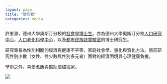 ```yaml
---
layout: page
title: "關於我"
categories: media
---
```


許峯源，德州大學奧斯汀分校的[社會學博士生](https://liberalarts.utexas.edu/sociology/gradstudents/fh5495)。亦為德州大學奧斯汀分校[人口研究中心](https://liberalarts.utexas.edu/prc/gradstudents/fh5495)，[人口老化科學中心](https://liberalarts.utexas.edu/caps/people/)，以及[都市民族誌實驗室](https://sites.utexas.edu/ethnolab/people/fellows/)的博士研究生。

研究專長為性別相關的經濟與健康不平等、家庭社會學、量化與質化方法。目前研究性別少數（女性、性少數與性別多元者）面對的經濟困境與心理健康負擔。

學術之外，喜愛煮飯與幫助浪貓找家。

![](https://jaimehsu.github.io/photo.jpg) 
